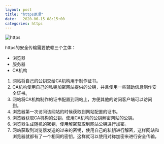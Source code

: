 ```yaml
---
layout: post
title: "https原理"
date:   2020-06-15 08:15:00
categories: https
---
```


![https]("/assets/image/https.jpg")

 

https的安全传输需要依赖三个主体：

- 浏览器
- 服务器
- CA机构

1. 网站将自己的公钥交给CA机构用于制作证书。
2. CA机构使用自己的私钥加密网站提供的公钥，并且使用一些辅助信息制作安全证书。
3. 网站将CA机构制作的证书配置到网站上，方便其他的访问客户端可以访问到。
4. 浏览器第一次访问该网站的时候获取到网站配置的证书。
5. 浏览器获取CA机构的公钥，使用CA机构的公钥解密网站的公钥。
6. 浏览器生成随机的密钥，使用解密获取到网站公钥进行加密。
7. 网站获取到浏览器发送的过来的密钥，使用自己的私钥进行解密，这样网站和浏览器就都有了一个相同的密钥，这样就可以使用对称加密来进行安全传输。